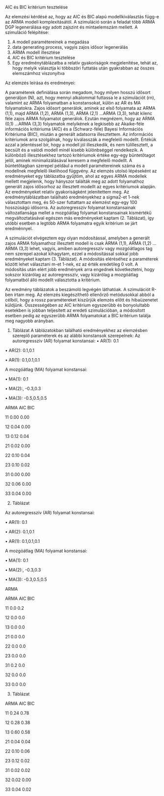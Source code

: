 AIC és BIC kritérium tesztelése

Az elemzési kérdésé az, hogy az AIC és BIC alapú modellkiválasztás függ-e az ARMA modell komplexitásától. A szimuláció során a feladat több ARMA DGP legenerálása egy adott zajszint és mintaelemszám mellett.
A szimuláció felépítése:
1.	A modell paramétereinek a megadása
2.	data generating process, vagyis zajos idősor legenerálás
3.	ARMA modell illesztése
4.	AIC és BIC kritérium tesztelése
5.	Egy eredménytáblázatba a relatív gyakoriságok megjelenítése, tehát az, hogy melyik választja ki többszöri futtatás után gyakrabban az összes elemszámhoz viszonyítva


Az elemzés leírása és eredményei:

A paraméterek definiálása során megadom, hogy milyen hosszú idősort generáljon (N), azt, hogy mennyi alkalommal futtassa le a szimulációt (rn), valamint az ARMA folyamatban a konstansokat, külön az AR és MA folyamatokra.
Zajos idősort generálok, aminek az első folyamata az ARMA (1,1), majd ARMA (1,2), ARMA (1,3), ARMA (2,1) …ARMA (3,3), tehát kilenc féle zajos ARMA folyamatot generálok. Ezután megnézem, hogy az ARMA (0,1) …ARMA (3,3) folyamatok melyikének a legkisebb az Akaike-féle információs kritériuma (AIC) és a (Schwarz-féle) Bayesi Információs Kritériuma (BIC), miután a generált adatsorra illesztettem. Az információs kritériumok arra szolgálnak, hogy kiválasszák a megfelelő modellt. Értékük azzal a jelentéssel bír, hogy a modell jól illeszkedik, és nem túlillesztett, a becsült és a valódi modell minél kisebb különbséggel rendelkezik. A különböző illesztésekhez tartozó kritériumok értéke egy-egy büntetőtagot jelöl, aminek minimalizálásával keresem a megfelelő modellt. A büntetőtagban szerepel például a modell paramétereinek száma és a modellnek megfelelő likelihood függvény.  Az elemzés utolsó lépéseként az eredményeket egy táblázatba gyűjtöm, ahol az egyes ARMA modellek mellett megjelenik, hogy hányszor találták meg az adott folyamathoz generált zajos idősorhoz az illesztett modellt az egyes kritériumok alapján. Az eredményeket relatív gyakoriságként jelenítettem meg.
Az eredménytáblázatban található eredményekhez a sigma2-et 1-nek választottam meg, és 50-szer futtattam az elemzést egy-egy 100 hosszúságú idősorra. Az autoregresszív folyamat konstansainak változatlansága mellet a mozgóátlag folyamat konstansainak kismértékű megváltoztatásával egészen más eredményeket kaptam (2. Táblázat), így utóbbi esetben a legtöbb ARMA folyamatra egyik kritérium se járt eredménnyel. 

A szimulációt elvégeztem egy olyan módosítással, amelyben a generált zajos ARMA folyamathoz illesztett modell is csak ARMA (1,1), ARMA (1,2) …ARMA (3,3) lehet, vagyis, amiben autoregresszív vagy mozgóátlagos tag nem szerepel azokat kihagytam, ezzel a módosítással sokkal jobb eredményeket kaptam (3. Táblázat). A módosítás eléréséhez a paraméterek között lehet választani m-et 1-nek, ez az érték eredetileg 0 volt. A módosítás után elért jobb eredmények arra engednek következtetni, hogy sokszor kizárólag az autoregresszív, vagy kizárólag a mozgóátlag folyamatból álló modellt választotta a kritérium.

Az eredmény táblázatok a beszámoló legvégén láthatóak. A szimulációt R-ben írtam meg. Az elemzés kiegészíthető ellenőrző metódusokkal abból a célból, hogy a rossz paramétereket kiszűrjük elemzés előtt és hibaüzenetet küldjünk.
Összességében az AIC kritérium egyszerűbb és bonyolultabb esetekben is jobban teljesített az eredeti szimulációban, a módosított esetben pedig az egyszerűbb ARMA folyamatokat a BIC kritérium találja meg nagyobb arányban. 


1.	Táblázat
A táblázatokban található eredményekhez az elemzésben szereplő paraméterek és az alábbi konstansok szerepelnek:
Az autoregresszív (AR) folyamat konstansai: 
•	AR(1): 0.1

•	AR(2): 0.1,0.1

•	AR(1): 0.1,0.1,0.1

A mozgóátlag (MA) folyamat konstansai: 

•	MA(1): 0.1

•	MA(2):, -0.3,0.3

•	MA(3): -0.5,0.5,0.5

ARMA  	AIC    	BIC

11	  0.00	  0.00

12	  0.04  	0.00

13	  0.12  	0.04

21	  0.02	  0.00

22	  0.10  	0.04

23  	0.10  	0.02

31  	0.00	  0.00

32  	0.06     0.00

33  	0.04	   0.00

2.	Táblázat

Az autoregresszív (AR) folyamat konstansai:

•	AR(1): 0.1

•	AR(2): 0.1,0.1

•	AR(1): 0.1,0.1,0.1

A mozgóátlag (MA) folyamat konstansai: 

•	MA(1): 0.1

•	MA(2):, -0.3,0.3

•	MA(3): -0.3,0.5,0.5

ARMA

ARMA	AIC	BIC

11	0.0	0.2

12	0.0	0.0

13	0.0	0.0

21	0.0	0.0

22	0.0	0.0

23	0.0	0.0

31	0.2	0.0

32	0.0	0.0

33	0.0	0.0


3.	Táblázat

ARMA	AIC	BIC

11	0.24	0.78

12	0.28	0.38

13	0.60	0.58

21	0.04	0.04

22	0.10	0.06

23	0.12	0.02

31	0.02	0.02

32	0.02	0.00

33	0.04	0.02




